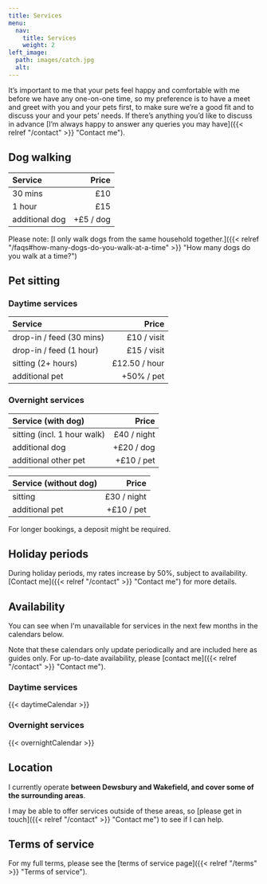 ```yaml
---
title: Services
menu:
  nav:
    title: Services
    weight: 2
left_image:
  path: images/catch.jpg
  alt:
---
```


It’s important to me that your pets feel happy and comfortable with me before we
have any one-on-one time, so my preference is to have a meet and greet with you
and your pets first, to make sure we’re a good fit and to discuss your and your
pets’ needs. If there’s anything you’d like to discuss in advance [I’m always
happy to answer any queries you may have]({{< relref "/contact" >}}
"Contact me").

## Dog walking

| Service        |     Price |
| :------------- | --------: |
| 30 mins        |       £10 |
| 1 hour         |       £15 |
| additional dog | +£5 / dog |

Please note: [I only walk dogs from the same household
together.]({{< relref "/faqs#how-many-dogs-do-you-walk-at-a-time" >}}
"How many dogs do you walk at a time?")

## Pet sitting

### Daytime services

| Service                  |         Price |
| :----------------------- | ------------: |
| drop-in / feed (30 mins) |   £10 / visit |
| drop-in / feed (1 hour)  |   £15 / visit |
| sitting (2+ hours)       | £12.50 / hour |
| additional pet           |    +50% / pet |

### Overnight services

| Service (with dog)          |       Price |
| :-------------------------- | ----------: |
| sitting (incl. 1 hour walk) | £40 / night |
| additional dog              |  +£20 / dog |
| additional other pet        |  +£10 / pet |

| Service (without dog) |       Price |
| :-------------------- | ----------: |
| sitting               | £30 / night |
| additional pet        |  +£10 / pet |

For longer bookings, a deposit might be required.

## Holiday periods

During holiday periods, my rates increase by 50%, subject to availability.
[Contact me]({{< relref "/contact" >}} "Contact me") for more details.

## Availability

You can see when I'm unavailable for services in the next few months in the
calendars below.

Note that these calendars only update periodically and are included here as
guides only. For up-to-date availability, please [contact
me]({{< relref "/contact" >}} "Contact me").

### Daytime services

{{< daytimeCalendar >}}

### Overnight services

{{< overnightCalendar >}}

## Location

I currently operate **between Dewsbury and Wakefield, and cover some of the
surrounding areas**.

I may be able to offer services outside of these areas, so [please get in
touch]({{< relref "/contact" >}} "Contact me") to see if I can help.

## Terms of service

For my full terms, please see the [terms of service
page]({{< relref "/terms" >}} "Terms of service").
